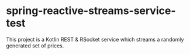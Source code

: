 # spring-reactive-streams-service-test

This project is a Kotlin REST & RSocket service which streams a randomly generated set of prices. 
